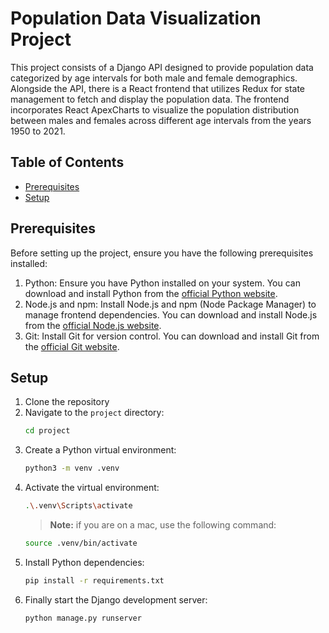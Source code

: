 # Population Data Visualization Project

This project consists of a Django API designed to provide population data categorized by age intervals for both male and female demographics. Alongside the API, there is a React frontend that utilizes Redux for state management to fetch and display the population data. The frontend incorporates React ApexCharts to visualize the population distribution between males and females across different age intervals from the years 1950 to 2021.

## Table of Contents

- [Prerequisites](#prerequisites)
- [Setup](#setup)


## Prerequisites
Before setting up the project, ensure you have the following prerequisites installed:
1. Python: Ensure you have Python installed on your system. You can download and install Python from the [official Python website](https://www.python.org/downloads/).
2. Node.js and npm: Install Node.js and npm (Node Package Manager) to manage frontend dependencies. You can download and install Node.js from the [official Node.js website](https://nodejs.org/en).
3. Git: Install Git for version control. You can download and install Git from the [official Git website](https://git-scm.com/).

## Setup

1. Clone the repository
2. Navigate to the `project` directory:
	```sh
	cd project
	```
3. Create a Python virtual environment:
	```sh
	python3 -m venv .venv
	```
4. Activate the virtual environment:
	```sh
	.\.venv\Scripts\activate
	```
	> **Note:** if you are on a mac, use the following command:
	```sh
	source .venv/bin/activate
	```
5. Install Python dependencies:
	```sh
	pip install -r requirements.txt
	```
6. Finally start the Django development server:
	```sh
	python manage.py runserver
	```
